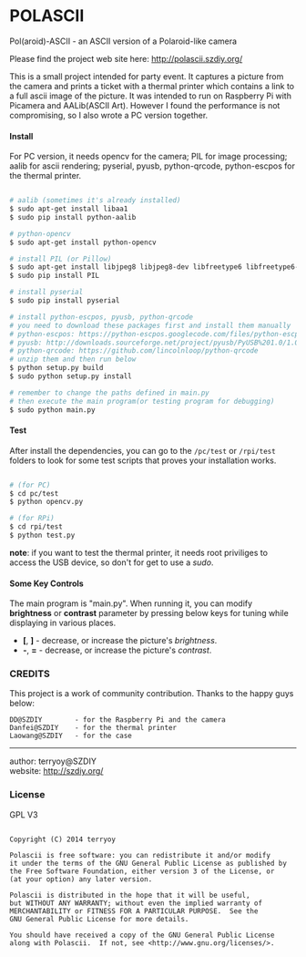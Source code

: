 POLASCII 
========

Pol(aroid)-ASCII - an ASCII version of a Polaroid-like camera

Please find the project web site here:
http://polascii.szdiy.org/

This is a small project intended for party event. It captures a picture from the camera and prints a ticket with a thermal printer which contains a link to a full ascii image of the picture. It was intended to run on Raspberry Pi with Picamera and AALib(ASCII Art). However I found the performance is not compromising, so I also wrote a PC version together. 

#### Install

For PC version, it needs opencv for the camera; PIL for image processing; aalib for ascii rendering; pyserial, pyusb, python-qrcode, python-escpos for the thermal printer.

```bash

# aalib (sometimes it's already installed)
$ sudo apt-get install libaa1
$ sudo pip install python-aalib

# python-opencv
$ sudo apt-get install python-opencv

# install PIL (or Pillow)
$ sudo apt-get install libjpeg8 libjpeg8-dev libfreetype6 libfreetype6-dev zlib1g-dev
$ sudo pip install PIL

# install pyserial
$ sudo pip install pyserial

# install python-escpos, pyusb, python-qrcode
# you need to download these packages first and install them manually
# python-escpos: https://python-escpos.googlecode.com/files/python-escpos-1.0-1.zip
# pyusb: http://downloads.sourceforge.net/project/pyusb/PyUSB%201.0/1.0.0-beta-1/pyusb-1.0.0b1.zip
# python-qrcode: https://github.com/lincolnloop/python-qrcode
# unzip them and then run below
$ python setup.py build
$ sudo python setup.py install

# remember to change the paths defined in main.py
# then execute the main program(or testing program for debugging)
$ sudo python main.py

```

#### Test

After install the dependencies, you can go to the ```/pc/test``` or ```/rpi/test``` folders to look for some test scripts that proves your installation works.

``` bash

# (for PC) 
$ cd pc/test
$ python opencv.py

# (for RPi)
$ cd rpi/test
$ python test.py

```

**note**: if you want to test the thermal printer, it needs root priviliges to access the USB device, so don't for get to use a _sudo_.

#### Some Key Controls

The main program is "main.py". When running it, you can modify **brightness** or **contrast** parameter by pressing below keys for tuning while displaying in various places.

 * **[**, **]** - decrease, or increase the picture's _brightness_.
 * **-**, **=** - decrease, or increase the picture's _contrast_.

### CREDITS

This project is a work of community contribution. Thanks to the happy guys below:

    DD@SZDIY		- for the Raspberry Pi and the camera
    Danfei@SZDIY	- for the thermal printer
    Laowang@SZDIY	- for the case

---
author: terryoy@SZDIY  
website: http://szdiy.org/


### License
GPL V3

```text

Copyright (C) 2014 terryoy

Polascii is free software: you can redistribute it and/or modify
it under the terms of the GNU General Public License as published by
the Free Software Foundation, either version 3 of the License, or
(at your option) any later version.

Polascii is distributed in the hope that it will be useful,
but WITHOUT ANY WARRANTY; without even the implied warranty of
MERCHANTABILITY or FITNESS FOR A PARTICULAR PURPOSE.  See the
GNU General Public License for more details.

You should have received a copy of the GNU General Public License
along with Polascii.  If not, see <http://www.gnu.org/licenses/>.

```

